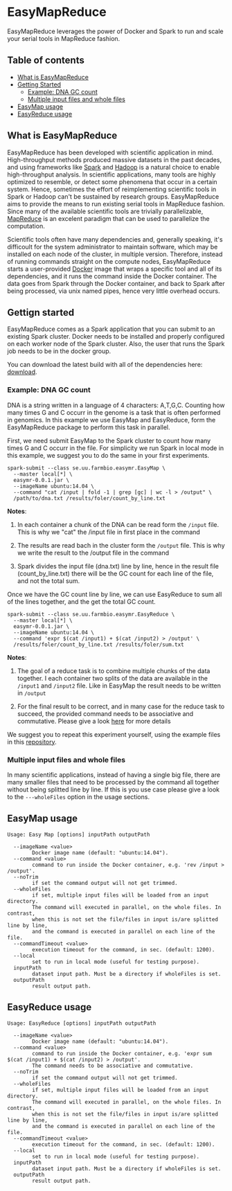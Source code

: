 # EasyMapReduce

EasyMapReduce leverages the power of Docker and Spark to run and scale your serial tools in MapReduce fashion.

## Table of contents
- [What is EasyMapReduce](#what-is-easymapreduce)
- [Getting Started](#gettign-started)
  - [Example: DNA GC count](#example-dna-gc-count)
  - [Multiple input files and whole files](#multiple-input-files-and-whole-files)
- [EasyMap usage](#easymap-usage)
- [EasyReduce usage](#easyreduce-usage)

## What is EasyMapReduce

EasyMapReduce has been developed with scientific application in mind. High-throughput methods produced massive datasets in the past decades, and using frameworks like [Spark](http://spark.apache.org/) and [Hadoop](https://hadoop.apache.org/) is a natural choice to enable high-throughput analysis. In scientific applications, many tools are highly optimized to resemble, or detect some phenomena that occur in a certain system. Hence, sometimes the effort of reimplementing scientific tools in Spark or Hadoop can't be sustained by research groups. EasyMapReduce aims to provide the means to run existing serial tools in MapReduce fashion. Since many of the available scientific tools are trivially parallelizable, [MapReduce](http://research.google.com/archive/mapreduce.html) is an excelent paradigm that can be used to parallelize the computation.

Scientific tools often have many dependencies and, generally speaking, it's difficoult for the system administrator to maintain   software, which may be installed on each node of the cluster, in multiple version. Therefore, instead of running commands straight on the compute nodes, EasyMapReduce starts a user-provided [Docker](https://www.docker.com/) image that wraps a specific tool and all of its dependencies, and it runs the command inside the Docker container. The data goes from Spark through the Docker container, and back to Spark after being processed, via unix named pipes, hence very little overhead occurs.

## Gettign started
EasyMapReduce comes as a Spark application that you can submit to an existing Spark cluster. Docker needs to be installed and properly configured on each worker node of the Spark cluster. Also, the user that runs the Spark job needs to be in the docker group.  

You can download the latest build with all of the dependencies here:
[download](http://pele.farmbio.uu.se/artifactory/libs-release/se/uu/farmbio/easymr/0.0.1/easymr-0.0.1-jar-with-dependencies.jar).

### Example: DNA GC count
DNA is a string written in a language of 4 characters: A,T,G,C. Counting how many times G and C occurr in the genome is a task that is often performed in genomics. In this example we use EasyMap and EasyReduce, form the EasyMapReduce package to perform this task in parallel. 

First, we need submit EasyMap to the Spark cluster to count how many times G and C occurr in the file. For simplicity we run Spark in local mode in this example, we suggest you to do the same in your first experiments. 

```
spark-submit --class se.uu.farmbio.easymr.EasyMap \ 
  --master local[*] \
  easymr-0.0.1.jar \
  --imageName ubuntu:14.04 \
  --command "cat /input | fold -1 | grep [gc] | wc -l > /output" \
  /path/to/dna.txt /results/foler/count_by_line.txt
```

**Notes**: 

1. In each container a chunk of the DNA can be read form the `/input` file. This is why we "cat" the /input file in first place in the command

2. The results are read bach in the cluster form the `/output` file. This is why we write the result to the /output file in the command

3. Spark divides the input file (dna.txt) line by line, hence in the result file (count_by_line.txt) there will be the GC count for each line of the file, and not the total sum.

Once we have the GC count line by line, we can use EasyReduce to sum all of the lines together, and the get the total GC count.

```
spark-submit --class se.uu.farmbio.easymr.EasyReduce \
  --master local[*] \
  easymr-0.0.1.jar \
  --imageName ubuntu:14.04 \
  --command 'expr $(cat /input1) + $(cat /input2) > /output' \
  /results/foler/count_by_line.txt /results/foler/sum.txt
```

**Notes**: 

1. The goal of a reduce task is to combine multiple chunks of the data together. I each container two splits of the data are available in the `/input1` and `/input2` file. Like in EasyMap the result needs to be written in `/output`

2. For the final result to be correct, and in many case for the reduce task to succeed, the provided command needs to be associative and commutative. Please give a look [here](http://stackoverflow.com/questions/329423/parallelizing-the-reduce-in-mapreduce) for more details

We suggest you to repeat this experiment yourself, using the example files in this [repository](https://github.com/mcapuccini/EasyMapReduce/tree/master/src/test/resources/se/uu/farmbio/easymr/dna).

### Multiple input files and whole files
In many scientific applications, instead of having a single big file, there are many smaller files that need to be processed by the command all together without being splitted line by line. If this is you use case please give a look to the `---wholeFiles` option in the usage sections. 

## EasyMap usage
```
Usage: Easy Map [options] inputPath outputPath

  --imageName <value>
        Docker image name (default: "ubuntu:14.04").
  --command <value>
        command to run inside the Docker container, e.g. 'rev /input > /output'.
  --noTrim
        if set the command output will not get trimmed.
  --wholeFiles
        if set, multiple input files will be loaded from an input directory. 
        The command will executed in parallel, on the whole files. In contrast, 
        when this is not set the file/files in input is/are splitted line by line, 
        and the command is executed in parallel on each line of the file.
  --commandTimeout <value>
        execution timeout for the command, in sec. (default: 1200).
  --local
        set to run in local mode (useful for testing purpose).
  inputPath
        dataset input path. Must be a directory if wholeFiles is set.
  outputPath
        result output path.
```

## EasyReduce usage
```
Usage: EasyReduce [options] inputPath outputPath

  --imageName <value>
        Docker image name (default: "ubuntu:14.04").
  --command <value>
        command to run inside the Docker container, e.g. 'expr sum $(cat /input1) + $(cat /input2) > /output'. 
        The command needs to be associative and commutative.
  --noTrim
        if set the command output will not get trimmed.
  --wholeFiles
        if set, multiple input files will be loaded from an input directory. 
        The command will executed in parallel, on the whole files. In contrast, 
        when this is not set the file/files in input is/are splitted line by line, 
        and the command is executed in parallel on each line of the file.
  --commandTimeout <value>
        execution timeout for the command, in sec. (default: 1200).
  --local
        set to run in local mode (useful for testing purpose).
  inputPath
        dataset input path. Must be a directory if wholeFiles is set.
  outputPath
        result output path.
```
